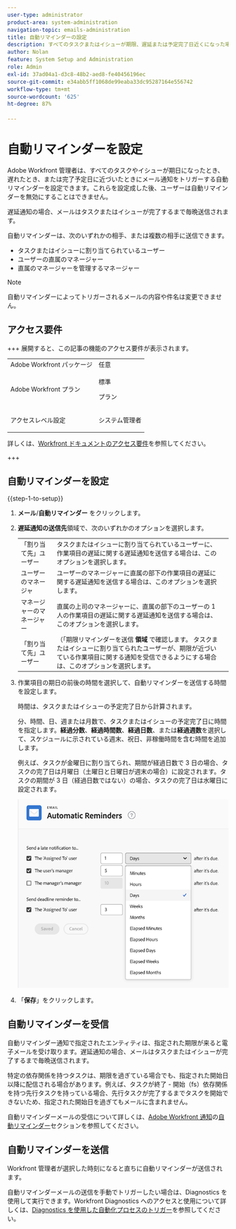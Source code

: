 ```yaml
---
user-type: administrator
product-area: system-administration
navigation-topic: emails-administration
title: 自動リマインダーの設定
description: すべてのタスクまたはイシューが期限、遅延または予定完了日近くになった場合に、メール通知でトリガーに通知するための自動リマインダーを設定できます。
author: Nolan
feature: System Setup and Administration
role: Admin
exl-id: 37ad04a1-d3c8-48b2-aed8-fe40456196ec
source-git-commit: e34abb5ff1068de99eaba33dc95287164e556742
workflow-type: tm+mt
source-wordcount: '625'
ht-degree: 87%

---
```


# 自動リマインダーを設定

<!--DON'T DELETE, DRAFT OR HIDE THIS ARTICLE. IT IS LINKED TO THE PRODUCT, THROUGH THE CONTEXT SENSITIVE HELP LINKS.-->

Adobe Workfront 管理者は、すべてのタスクやイシューが期日になったとき、遅れたとき、または完了予定日に近づいたときにメール通知をトリガーする自動リマインダーを設定できます。これらを設定成した後、ユーザーは自動リマインダーを無効にすることはできません。

遅延通知の場合、メールはタスクまたはイシューが完了するまで毎晩送信されます。

自動リマインダーは、次のいずれかの相手、または複数の相手に送信できます。

* タスクまたはイシューに割り当てられているユーザー
* ユーザーの直属のマネージャー
* 直属のマネージャーを管理するマネージャー

>[!NOTE]
>
>自動リマインダーによってトリガーされるメールの内容や件名は変更できません。

## アクセス要件

+++ 展開すると、この記事の機能のアクセス要件が表示されます。

<table style="table-layout:auto"> 
 <col> 
 <col> 
 <tbody> 
  <tr> 
   <td role="rowheader">Adobe Workfront パッケージ</td> 
   <td>任意</td> 
  </tr> 
  <tr> 
   <td role="rowheader">Adobe Workfront プラン</td> 
   <td>
   <p>標準</p>
   <p>プラン</p></td> 
  </tr> 
  <tr> 
   <td role="rowheader">アクセスレベル設定</td> 
   <td> <p>システム管理者</p> </td> 
  </tr> 
 </tbody> 
</table>

詳しくは、[Workfront ドキュメントのアクセス要件](/help/quicksilver/administration-and-setup/add-users/access-levels-and-object-permissions/access-level-requirements-in-documentation.md)を参照してください。

+++

## 自動リマインダーを設定

{{step-1-to-setup}}

1. **メール**/**自動リマインダー** をクリックします。

1. **遅延通知の送信先**&#x200B;領域で、次のいずれかのオプションを選択します。

   <table>
    <tr>
        <td>「割り当て先」ユーザー</td>
        <td>タスクまたはイシューに割り当てられているユーザーに、作業項目の遅延に関する遅延通知を送信する場合は、このオプションを選択します。</td>
        <td></td>
    </tr>
    <tr>
        <td>ユーザーのマネージャ</td>
        <td>ユーザーのマネージャーに直属の部下の作業項目の遅延に関する遅延通知を送信する場合は、このオプションを選択します。</td>
        <td></td>
    </tr>
    <tr>
        <td>マネージャーのマネージャー</td>
        <td>直属の上司のマネージャーに、直属の部下のユーザーの 1 人の作業項目の遅延に関する遅延通知を送信する場合は、このオプションを選択します。</td>
        <td></td>
    </tr>
    <tr>
        <td>「割り当て先」ユーザー</td>
        <td>（「期限リマインダーを送信 <b> 領域 </b> で確認します。 タスクまたはイシューに割り当てられたユーザーが、期限が近づいている作業項目に関する通知を受信できるようにする場合は、このオプションを選択します。</td>
        <td></td>
    </tr>
   </table>

1. 作業項目の期日の前後の時間を選択して、自動リマインダーを送信する時間を設定します。

   時間は、タスクまたはイシューの予定完了日から計算されます。

   分、時間、日、週または月数で、タスクまたはイシューの予定完了日に時間を指定します。**経過分数**、**経過時間数**、**経過日数**、または&#x200B;**経過週数**&#x200B;を選択して、スケジュールに示されている週末、祝日、非稼働時間を含む時間を追加します。

   例えば、タスクが金曜日に割り当てられ、期間が経過日数で 3 日の場合、タスクの完了日は月曜日（土曜日と日曜日が週末の場合）に設定されます。タスクの期間が 3 日（経過日数ではない）の場合、タスクの完了日は水曜日に設定されます。

   ![&#x200B; 時間増分 &#x200B;](assets/time-increments-for-automatic-reminder.png)

1. 「**保存**」をクリックします。

## 自動リマインダーを受信

自動リマインダー通知で指定されたエンティティは、指定された期限が来ると電子メールを受け取ります。遅延通知の場合、メールはタスクまたはイシューが完了するまで毎晩送信されます。

特定の依存関係を持つタスクは、期限を過ぎている場合でも、指定された開始日以降に配信される場合があります。例えば、タスクが終了 - 開始（fs）依存関係を持つ先行タスクを持っている場合、先行タスクが完了するまでタスクを開始できないため、指定された開始日を過ぎてもメールに含まれません。

自動リマインダーメールの受信について詳しくは、[Adobe Workfront 通知](../../../workfront-basics/using-notifications/wf-notifications.md)の[自動リマインダー](../../../workfront-basics/using-notifications/wf-notifications.md#automatic-reminders)セクションを参照してください。

## 自動リマインダーを送信

Workfront 管理者が選択した時刻になると直ちに自動リマインダーが送信されます。

自動リマインダーメールの送信を手動でトリガーしたい場合は、Diagnostics を使用して実行できます。Workfront Diagnostics へのアクセスと使用について詳しくは、[Diagnostics を使用した自動化プロセスのトリガー](../../../administration-and-setup/manage-workfront/run-diagnostics/use-diagnostics-to-trigger-automated-processes.md)を参照してください。
